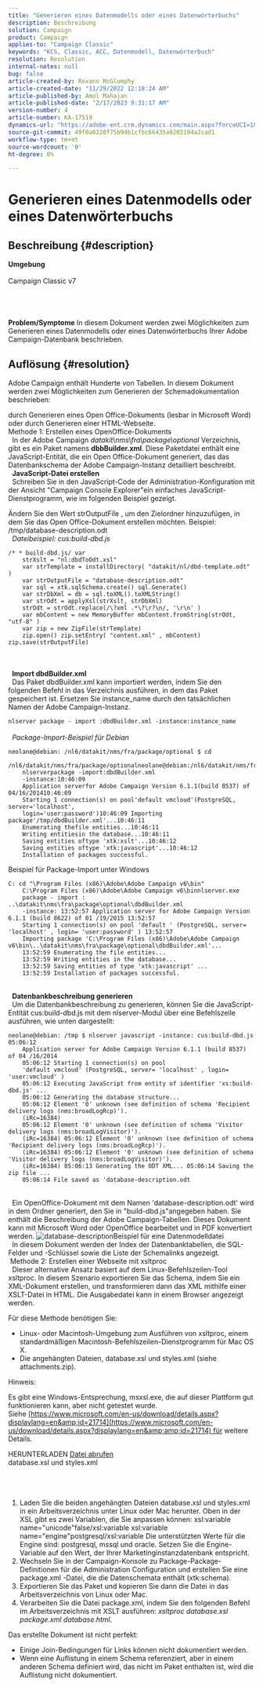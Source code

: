 ```yaml
---
title: "Generieren eines Datenmodells oder eines Datenwörterbuchs"
description: Beschreibung
solution: Campaign
product: Campaign
applies-to: "Campaign Classic"
keywords: "KCS, Classic, ACC, Datenmodell, Datenwörterbuch"
resolution: Resolution
internal-notes: null
bug: false
article-created-by: Roxann McGlumphy
article-created-date: "11/29/2022 12:18:24 AM"
article-published-by: Amol Mahajan
article-published-date: "2/17/2023 9:31:17 AM"
version-number: 4
article-number: KA-17519
dynamics-url: "https://adobe-ent.crm.dynamics.com/main.aspx?forceUCI=1&pagetype=entityrecord&etn=knowledgearticle&id=d691fa51-7b6f-ed11-9561-6045bd006079"
source-git-commit: 49f0a8228f75b9db1cfbc66435a9202194a2cad1
workflow-type: tm+mt
source-wordcount: '0'
ht-degree: 0%

---
```


# Generieren eines Datenmodells oder eines Datenwörterbuchs

## Beschreibung {#description}

<b>Umgebung</b><br><br>Campaign Classic v7<br><br> <br><br><br><b>Problem/Symptome</b>
In diesem Dokument werden zwei Möglichkeiten zum Generieren eines Datenmodells oder eines Datenwörterbuchs Ihrer Adobe Campaign-Datenbank beschrieben.


## Auflösung {#resolution}


Adobe Campaign enthält Hunderte von Tabellen. In diesem Dokument werden zwei Möglichkeiten zum Generieren der Schemadokumentation beschrieben:

durch Generieren eines Open Office-Dokuments (lesbar in Microsoft Word) oder durch Generieren einer HTML-Webseite.
<br>Methode 1: Erstellen eines OpenOffice-Dokuments<br> 
In der Adobe Campaign *datakit\nms\fra\package\optional* Verzeichnis, gibt es ein Paket namens <b>dbbBuilder.xml</b>. Diese Paketdatei enthält eine JavaScript-Entität, die ein Open Office-Dokument generiert, das das Datenbankschema der Adobe Campaign-Instanz detailliert beschreibt.
<br> 
<b>JavaScript-Datei erstellen</b>
<br> 
Schreiben Sie in den JavaScript-Code der Administration-Konfiguration mit der Ansicht &quot;Campaign Console Explorer&quot;ein einfaches JavaScript-Dienstprogramm, wie im folgenden Beispiel gezeigt.

Ändern Sie den Wert strOutputFile , um den Zielordner hinzuzufügen, in dem Sie das Open Office-Dokument erstellen möchten. Beispiel: /tmp/database-description.odt
<br> 
*Dateibeispiel: cus:build-dbd.js*


```
/* * build-dbd.js/ var 
    strXslt = "nl:dbdToOdt.xsl" 
    var strTemplate = installDirectory( "datakit/nl/dbd-template.odt" ) 
    var strOutputFile = "database-description.odt" 
    var sql = xtk.sqlSchema.create() sql.Generate() 
    var strDbXml = db = sql.toXML().toXMLString() 
    var strOdt = applyXsl(strXslt, strDbXml) 
    strOdt = strOdt.replace(/\?xml .*\?\r?\n/, '\r\n' ) 
    var mbContent = new MemoryBuffer mbContent.fromString(strOdt, "utf-8" ) 
    var zip = new ZipFile(strTemplate) 
    zip.open() zip.setEntry( "content.xml" , mbContent) zip.save(strOutputFile)
```

<br> <br> 
<b>Import dbdBuilder.xml</b>
<br> 
Das Paket dbdBuilder.xml kann importiert werden, indem Sie den folgenden Befehl in das Verzeichnis ausführen, in dem das Paket gespeichert ist. Ersetzen Sie instance_name durch den tatsächlichen Namen der Adobe Campaign-Instanz.

`nlserver package - import :dbdBuilder.xml -instance:instance_name`
<br><br> 
*Package-Import-Beispiel für Debian*


```
neolane@debian: /nl6/datakit/nms/fra/package/optional $ cd 
    /nl6/datakit/nms/fra/package/optionalneolane@debian:/nl6/datakit/nms/fra/package/optional$ 
    nlserverpackage -import:dbdBuilder.xml 
    -instance:10:46:09 
    Application serverfor Adobe Campaign Version 6.1.1(build 8537) of 04/16/201410:46:09 
    Starting 1 connection(s) on pool'default vmcloud'(PostgreSQL, server='localhost', 
    login='user:password')10:46:09 Importing package'/tmp/dbdBuilder.xml'...10:46:11 
    Enumerating thefile entities...10:46:11 
    Writing entitiesin the database...10:46:11 
    Saving entities oftype 'xtk:xslt'...10:46:12 
    Saving entities oftype 'xtk:javascript'...10:46:12 
    Installation of packages successful.
```


Beispiel für Package-Import unter Windows


```
C: cd "\Program Files (x86)\Adobe\Adobe Campaign v6\bin" 
    C:\Program Files (x86)\Adobe\Adobe Campaign v6\binnlserver.exe 
    package - import : ..\datakit\nms\fra\package\optional\dbdBuilder.xml 
    -instance: 13:52:57 Application server for Adobe Campaign Version 6.1.1 (build 8622) of 01 /19/2015 13:52:57 
    Starting 1 connection(s) on pool 'default ' (PostgreSQL, server= 'localhost' , login= 'user:password' ) 13:52:57
    Importing package 'C:\Program Files (x86)\Adobe\Adobe Campaign v6\bin\..\datakit\nms\fra\package\optional\dbdBuilder.xml'... 
    13:52:59 Enumerating the file entities... 
    13:52:59 Writing entities in the database... 
    13:52:59 Saving entities of type 'xtk:javascript' ... 
    13:52:59 Installation of packages successful.
```

<br> 
<b>Datenbankbeschreibung generieren</b>
<br> 
Um die Datenbankbeschreibung zu generieren, können Sie die JavaScript-Entität cus:build-dbd.js mit dem nlserver-Modul über eine Befehlszeile ausführen, wie unten dargestellt:


```
neolane@debian: /tmp $ nlserver javascript -instance: cus:build-dbd.js 05:06:12 
    Application server for Adobe Campaign Version 6.1.1 (build 8537) of 04 /16/2014 
    05:06:12 Starting 1 connection(s) on pool 
    'default vmcloud' (PostgreSQL, server= 'localhost' , login= 'user:vmcloud' ) 
    05:06:12 Executing JavaScript from entity of identifier 'xs:build-dbd.js' ... 
    05:06:12 Generating the database structure... 
    05:06:12 Element '0' unknown (see definition of schema 'Recipient delivery logs (nms:broadLogRcp)'). 
    (iRc=16384) 
    05:06:12 Element '0' unknown (see definition of schema 'Visitor delivery logs (nms:broadLogVisitor)'). 
    (iRc=16384) 05:06:12 Element '0' unknown (see definition of schema 'Recipient delivery logs (nms:broadLogRcp)'). 
    (iRc=16384) 05:06:12 Element '0' unknown (see definition of schema 'Visitor delivery logs (nms:broadLogVisitor)'). 
    (iRc=16384) 05:06:13 Generating the ODT XML... 05:06:14 Saving the zip file ... 
    05:06:14 File saved as 'database-description.odt
```

<br> 
Ein OpenOffice-Dokument mit dem Namen &#39;database-description.odt&#39; wird in dem Ordner generiert, den Sie in &quot;build-dbd.js&quot;angegeben haben. Sie enthält die Beschreibung der Adobe Campaign-Tabellen. Dieses Dokument kann mit Microsoft Word oder OpenOffice bearbeitet und in PDF konvertiert werden.
![database-description](https://helpx.adobe.com/content/dam/help/en/campaign/kb/generate-data-model/jcr%3acontent/main-pars/image/database-description.gif "database-description")Beispiel für eine Datenmodelldatei<br> 
In diesem Dokument werden der Index der Datenbanktabellen, die SQL-Felder und -Schlüssel sowie die Liste der Schemalinks angezeigt.
<br> Methode 2: Erstellen einer Webseite mit xsltproc<br> 
Dieser alternative Ansatz basiert auf dem Linux-Befehlszeilen-Tool xsltproc. In diesem Szenario exportieren Sie das Schema, indem Sie ein XML-Dokument erstellen, und transformieren dann das XML mithilfe einer XSLT-Datei in HTML. Die Ausgabedatei kann in einem Browser angezeigt werden.

Für diese Methode benötigen Sie:

- Linux- oder Macintosh-Umgebung zum Ausführen von xsltproc, einem standardmäßigen Macintosh-Befehlszeilen-Dienstprogramm für Mac OS X.
- Die angehängten Dateien, database.xsl und styles.xml (siehe attachments.zip).


Hinweis:

Es gibt eine Windows-Entsprechung, msxsl.exe, die auf dieser Plattform gut funktionieren kann, aber nicht getestet wurde. Siehe [https://www.microsoft.com/en-us/download/details.aspx?displaylang=en&amp;id=21714](https://www.microsoft.com/en-us/download/details.aspx?displaylang=en&amp;amp;id=21714) für weitere Details.



HERUNTERLADEN
[Datei abrufen](https://helpx.adobe.com/content/dam/help/en/campaign/kb/generate-data-model/jcr:content/main-pars/download_123504941/attachments.zip "attachments.zip") <br>database.xsl und styles.xml<br> <br> <br> 
1. Laden Sie die beiden angehängten Dateien database.xsl und styles.xml in ein Arbeitsverzeichnis unter Linux oder Mac herunter. Oben in der XSL gibt es zwei Variablen, die Sie anpassen können: xsl:variable name=&quot;unicode&quot;false/xsl:variable xsl:variable name=&quot;engine&quot;postgresql/xsl:variable Die unterstützten Werte für die Engine sind: postgresql, mssql und oracle. Setzen Sie die Engine-Variable auf den Wert, der Ihrer Marketinginstanzdatenbank entspricht.
2. Wechseln Sie in der Campaign-Konsole zu Package-Package-Definitionen für die Administration Configuration und erstellen Sie eine package.xml -Datei, die die Datenschemata enthält (xtk:schema).
3. Exportieren Sie das Paket und kopieren Sie dann die Datei in das Arbeitsverzeichnis von Linux oder Mac.
4. Verarbeiten Sie die Datei package.xml, indem Sie den folgenden Befehl im Arbeitsverzeichnis mit XSLT ausführen: *xsltproc database.xsl package.xml database.html*.


Das erstellte Dokument ist nicht perfekt:

- Einige Join-Bedingungen für Links können nicht dokumentiert werden.
- Wenn eine Auflistung in einem Schema referenziert, aber in einem anderen Schema definiert wird, das nicht im Paket enthalten ist, wird die Auflistung nicht dokumentiert.

